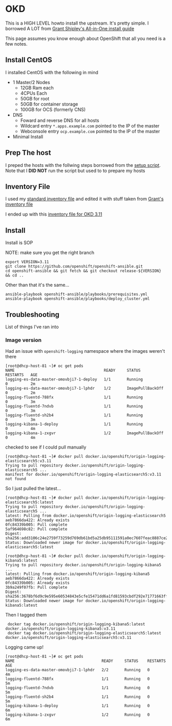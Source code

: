# OKD

This is a HIGH LEVEL howto install the upstream. It's pretty simple. I borrowed A LOT from [Grant Shipley's All-in-One install guide](https://github.com/gshipley/installcentos)

This page assumes you know enough about OpenShift that all you need is a few notes.

## Install CentOS

I installed CentOS with the following in mind

  * 1 Master/2 Nodes
    * 12GB Ram each
    * 4CPUs Each
    * 50GB for root
    * 50GB for container storage
    * 100GB for OCS (formerly CNS)
  * DNS
    * Foward and reverse DNS for all hosts
    * Wildcard entry `*.apps.example.com` pointed to the IP of the master
    * Webconsole entry `ocp.example.com` pointed to the IP of the master
  * Minimal Install
  
## Prep The host

I preped the hosts with the follwing steps borrowed from the [setup script](https://github.com/gshipley/installcentos/blob/master/install-openshift.sh). Note that I **DID NOT** run the script but used to to prepare my hosts

<detailed instructions to come>

## Inventory File

I used my [standard inventory file](https://raw.githubusercontent.com/christianh814/openshift-toolbox/master/ansible_hostfiles/singlemaster) and edited it with stuff taken from [Grant's inventory file](https://github.com/gshipley/installcentos/blob/master/inventory.ini)

I ended up with this [inventory file for OKD 3.11](okd-inventory.ini)

## Install

Install is SOP

NOTE: make sure you get the right branch
```
export VERSION=3.11
git clone https://github.com/openshift/openshift-ansible.git
cd openshift-ansible && git fetch && git checkout release-${VERSION} && cd ..
```

Other than that it's the same...

```
ansible-playbook openshift-ansible/playbooks/prerequisites.yml
ansible-playbook openshift-ansible/playbooks/deploy_cluster.yml
```

## Troubleshooting

List of things I've ran into

### Image version

Had an issue with `openshift-logging` namespace where the images weren't there

```
[root@dhcp-host-81 ~]# oc get pods
NAME                                       READY     STATUS             RESTARTS   AGE
logging-es-data-master-omovbji7-1-deploy   1/1       Running            0          2m
logging-es-data-master-omovbji7-1-lphdr    1/2       ImagePullBackOff   0          2m
logging-fluentd-788fx                      1/1       Running            0          3m
logging-fluentd-7ndvb                      1/1       Running            0          3m
logging-fluentd-sh2b4                      1/1       Running            0          3m
logging-kibana-1-deploy                    1/1       Running            0          4m
logging-kibana-1-zxgvr                     1/2       ImagePullBackOff   0          4m
```

checked to see if I could pull manually

```
[root@dhcp-host-81 ~]# docker pull docker.io/openshift/origin-logging-elasticsearch5:v3.11
Trying to pull repository docker.io/openshift/origin-logging-elasticsearch5 ... 
manifest for docker.io/openshift/origin-logging-elasticsearch5:v3.11 not found
```

So I just pulled the latest...

```
[root@dhcp-host-81 ~]# docker pull docker.io/openshift/origin-logging-elasticsearch5:latest
Trying to pull repository docker.io/openshift/origin-logging-elasticsearch5 ... 
latest: Pulling from docker.io/openshift/origin-logging-elasticsearch5
aeb7866da422: Already exists 
0fc84339b005: Pull complete 
5af964698c82: Pull complete 
Digest: sha256:add3106c24e2759f73259d769db61bd5a25db95111591a0ec7607feac8887ce2
Status: Downloaded newer image for docker.io/openshift/origin-logging-elasticsearch5:latest

[root@dhcp-host-81 ~]# docker pull docker.io/openshift/origin-logging-kibana5:latest
Trying to pull repository docker.io/openshift/origin-logging-kibana5 ... 
latest: Pulling from docker.io/openshift/origin-logging-kibana5
aeb7866da422: Already exists 
0fc84339b005: Already exists 
3b9a249f07fb: Pull complete 
Digest: sha256:3678bf6d9c9e595e60534843e5cfe15471dd6a1fd81593cbdf292e71771663ff
Status: Downloaded newer image for docker.io/openshift/origin-logging-kibana5:latest
```

Then I tagged them

```
 docker tag docker.io/openshift/origin-logging-kibana5:latest docker.io/openshift/origin-logging-kibana5:v3.11
 docker tag docker.io/openshift/origin-logging-elasticsearch5:latest docker.io/openshift/origin-logging-elasticsearch5:v3.11
```

Logging came up!

```
[root@dhcp-host-81 ~]# oc get pods
NAME                                      READY     STATUS    RESTARTS   AGE
logging-es-data-master-omovbji7-1-lphdr   2/2       Running   0          4m
logging-fluentd-788fx                     1/1       Running   0          5m
logging-fluentd-7ndvb                     1/1       Running   0          5m
logging-fluentd-sh2b4                     1/1       Running   0          5m
logging-kibana-1-deploy                   1/1       Running   0          6m
logging-kibana-1-zxgvr                    1/2       Running   0          6m
```

